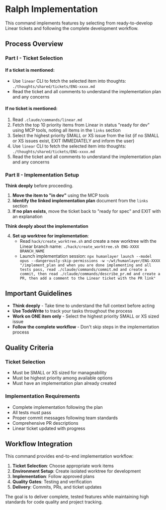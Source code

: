 # Ralph Implementation

This command implements features by selecting from ready-to-develop Linear tickets and following the complete development workflow.

## Process Overview

### Part I - Ticket Selection

#### If a ticket is mentioned:
- Use `linear` CLI to fetch the selected item into thoughts: `./thoughts/shared/tickets/ENG-xxxx.md`
- Read the ticket and all comments to understand the implementation plan and any concerns

#### If no ticket is mentioned:
1. Read `.claude/commands/linear.md`
2. Fetch the top 10 priority items from Linear in status "ready for dev" using MCP tools, noting all items in the `links` section
3. Select the highest priority SMALL or XS issue from the list (if no SMALL or XS issues exist, EXIT IMMEDIATELY and inform the user)
4. Use `linear` CLI to fetch the selected item into thoughts: `./thoughts/shared/tickets/ENG-xxxx.md`
5. Read the ticket and all comments to understand the implementation plan and any concerns

### Part II - Implementation Setup

**Think deeply** before proceeding.

1. **Move the item to "in dev"** using the MCP tools
2. **Identify the linked implementation plan** document from the `links` section
3. **If no plan exists**, move the ticket back to "ready for spec" and EXIT with an explanation

**Think deeply about the implementation**

4. **Set up worktree for implementation**:
   - Read `hack/create_worktree.sh` and create a new worktree with the Linear branch name: `./hack/create_worktree.sh ENG-XXXX BRANCH_NAME`
   - Launch implementation session: `npx humanlayer launch --model opus --dangerously-skip-permissions -w ~/wt/humanlayer/ENG-XXXX "/implement_plan and when you are done implementing and all tests pass, read ./claude/commands/commit.md and create a commit, then read ./claude/commands/describe_pr.md and create a PR, then add a comment to the Linear ticket with the PR link"`

## Important Guidelines

- **Think deeply** - Take time to understand the full context before acting
- **Use TodoWrite** to track your tasks throughout the process
- **Work on ONE item only** - Select the highest priority SMALL or XS sized issue
- **Follow the complete workflow** - Don't skip steps in the implementation process

## Quality Criteria

### Ticket Selection
- Must be SMALL or XS sized for manageability
- Must be highest priority among available options
- Must have an implementation plan already created

### Implementation Requirements
- Complete implementation following the plan
- All tests must pass
- Proper commit messages following team standards
- Comprehensive PR descriptions
- Linear ticket updated with progress

## Workflow Integration

This command provides end-to-end implementation workflow:
1. **Ticket Selection**: Choose appropriate work items
2. **Environment Setup**: Create isolated worktree for development
3. **Implementation**: Follow approved plans
4. **Quality Gates**: Testing and verification
5. **Delivery**: Commits, PRs, and ticket updates

The goal is to deliver complete, tested features while maintaining high standards for code quality and project tracking.